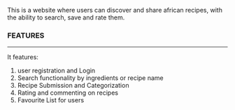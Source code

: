 This is a website where users can discover and share african recipes, with the ability to search, save and rate them.

### FEATURES
---
It features:
1. user registration and Login
2. Search functionality by ingredients or recipe name
3. Recipe Submission and Categorization
4. Rating and commenting on recipes 
5. Favourite List for users
